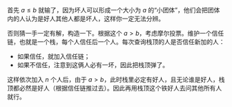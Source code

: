 首先 $a\le b$ 就输了，因为坏人可以形成一个大小为 $a$ 的“小团体”，他们会把团体内的人认为是好人其他人都是坏人，这样你一定无法分辨。

否则猜一手一定有解，构造一下。根据这个 $a>b$，考虑摩尔投票。维护一个信任链，也就是一个栈，每个人信任后一个人。每次查询栈顶的人是否信任新加的人：

- 如果信任，就加入信任链；
- 如果不信任，注意到这俩人必有一坏，因此把栈顶弹了。

这样依次加入 $n$ 个人后，由于 $a>b$，此时栈里必定有好人，且无论谁是好人，栈顶都必然是好人（根据信任链推过去）。因此再用栈顶这个铁好人去问其他所有人就行。